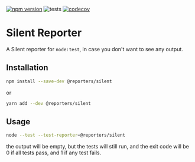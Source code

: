 [![npm version](https://img.shields.io/npm/v/@reporters/silent)](https://www.npmjs.com/package/@reporters/silent) ![tests](https://github.com/MoLow/reporters/actions/workflows/test.yaml/badge.svg?branch=main) [![codecov](https://codecov.io/gh/MoLow/reporters/branch/main/graph/badge.svg?token=0LFVC8SCQV)](https://codecov.io/gh/MoLow/reporters)

# Silent Reporter
A Silent reporter for `node:test`, in case you don't want to see any output.

## Installation

```bash
npm install --save-dev @reporters/silent
```
or
```bash
yarn add --dev @reporters/silent
```

## Usage

```bash
node --test --test-reporter=@reporters/silent
```

the output will be empty, but the tests will still run,
and the exit code will be 0 if all tests pass, and 1 if any test fails.
